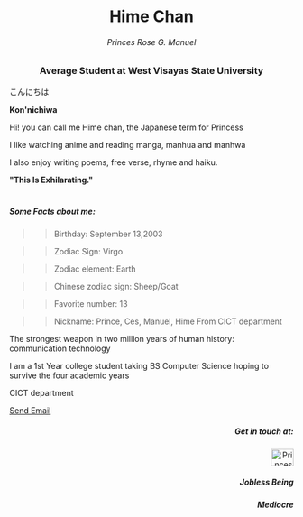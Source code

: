 <h1 align="center"> Hime Chan</h1>
<h6 align="center"> Princes Rose G. Manuel </h6>
<h3 align="center">Average Student at West Visayas State University</h3>

こんにちは 

**Kon'nichiwa**


  
Hi! you can call me Hime chan, the Japanese term for Princess

I like watching anime and reading manga, manhua and manhwa

I also enjoy writing poems, free verse, rhyme and haiku. 

**"This Is Exhilarating."**




#

<h5 align="left"> Some Facts about me: </h6>
  
>>Birthday: September 13,2003

>>Zodiac Sign: Virgo

>>Zodiac element: Earth

>>Chinese zodiac sign: Sheep/Goat 

>>Favorite number: 13

>>Nickname: Prince, Ces, Manuel, Hime
>>From CICT department


The strongest weapon in two million years of human history: communication technology

I am a 1st Year college student taking BS Computer Science hoping to survive the four academic years

CICT department




[Send Email](princesrose.manuel@wvsu.edu.ph)
<h5 align="right">Get in touch at:</h5>
<p align="right">
<a href="https://web.facebook.com/princessrose.manuel/" target="blank"><img align="center" src="https://raw.githubusercontent.com/rahuldkjain/github-profile-readme-generator/master/src/images/icons/Social/facebook.svg" alt="Princes Rose Gentapanan Manuel//" height="30" width="40" /></a>
</p>
<h5 align="right"> Jobless Being</h5>
<h5 align="right"> Mediocre</h5>

#


